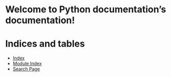 <!-- Python documentation documentation master file, created by
sphinx-quickstart on Fri Apr  5 12:17:09 2024.
You can adapt this file completely to your liking, but it should at least
contain the root `toctree` directive. -->

# Welcome to Python documentation’s documentation!

# Indices and tables

* [Index](genindex.md)
* [Module Index](py-modindex.md)
* [Search Page](search.md)
